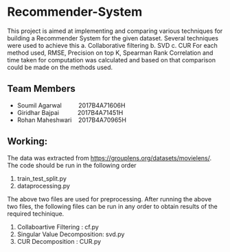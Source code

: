 # Recommender-System

This project is aimed at implementing and comparing various techniques for building a Recommender System for the given dataset. 
Several techniques were used to achieve this
a. Collaborative filtering 
b. SVD 
c. CUR 
For each method used, RMSE, Precision on top K, Spearman Rank Correlation and time taken for computation was calculated and based on that comparison could be made on the methods used. 

## Team Members ##
- Soumil Agarwal &nbsp;&nbsp;&nbsp;&nbsp;&nbsp;&nbsp;&nbsp;&nbsp;   2017B4A71606H
- Giridhar Bajpai  &nbsp;&nbsp;&nbsp;&nbsp;&nbsp;&nbsp;&nbsp;&nbsp;&nbsp; 2017B4A71451H
- Rohan Maheshwari &nbsp;&nbsp;  2017B4A70965H


## Working: ##
The data was extracted from https://grouplens.org/datasets/movielens/. The code should be run in the following order 
1. train_test_split.py
2. dataprocessing.py

The above two files are used for preprocessing. After running the above two files, the following files can be run in any order to obtain results of the required techinique. 
1. Collaboartive Filtering : cf.py
2. Singular Value Decomposition: svd.py
3. CUR Decomposition : CUR.py
